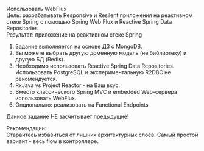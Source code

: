 Использовать WebFlux
<br>Цель: разрабатывать Responsive и Resilent приложения на реактивном стеке Spring c помощью Spring Web Flux и Reactive Spring Data Repositories
<br>Результат: приложение на реактивном стеке Spring

1. Задание выполняется на основе ДЗ с MongoDB.
2. Вы можете выбрать другую доменную модель (не библиотеку) и другую БД (Redis).
3. Необходимо использовать Reactive Spring Data Repositories. Использовать PostgreSQL и экспериментальную R2DBC не рекомендуется.
4. RxJava vs Project Reactor - на Ваш вкус.
5. Вместо классического Spring MVC и embedded Web-сервера использовать WebFlux.
6. Опционально: реализовать на Functional Endpoints

Данное задание НЕ засчитывает предыдущие!

<p>Рекомендации:
<br>Старайтесь избавиться от лишних архитектурных слоёв. Самый простой вариант - весь flow в контроллере.